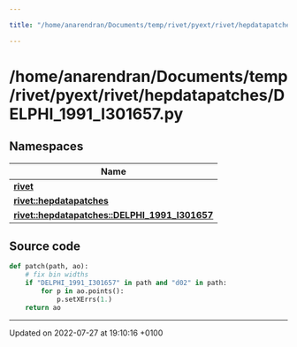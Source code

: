 ```yaml
---

title: "/home/anarendran/Documents/temp/rivet/pyext/rivet/hepdatapatches/DELPHI_1991_I301657.py"

---
```


# /home/anarendran/Documents/temp/rivet/pyext/rivet/hepdatapatches/DELPHI_1991_I301657.py



## Namespaces

| Name           |
| -------------- |
| **[rivet](http://example.org/namespaces/namespacerivet/)**  |
| **[rivet::hepdatapatches](http://example.org/namespaces/namespacerivet_1_1hepdatapatches/)**  |
| **[rivet::hepdatapatches::DELPHI_1991_I301657](http://example.org/namespaces/namespacerivet_1_1hepdatapatches_1_1delphi__1991__i301657/)**  |




## Source code

```python
def patch(path, ao):
    # fix bin widths
    if "DELPHI_1991_I301657" in path and "d02" in path:
        for p in ao.points():
            p.setXErrs(1.)
    return ao
```


-------------------------------

Updated on 2022-07-27 at 19:10:16 +0100
